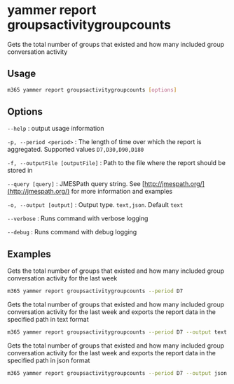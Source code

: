 # yammer report groupsactivitygroupcounts

Gets the total number of groups that existed and how many included group conversation activity

## Usage

```sh
m365 yammer report groupsactivitygroupcounts [options]
```

## Options

`--help`
: output usage information

`-p, --period <period>`
: The length of time over which the report is aggregated. Supported values `D7,D30,D90,D180`

`-f, --outputFile [outputFile]`
: Path to the file where the report should be stored in

`--query [query]`
: JMESPath query string. See [http://jmespath.org/](http://jmespath.org/) for more information and examples

`-o, --output [output]`
: Output type. `text,json`. Default `text`

`--verbose`
: Runs command with verbose logging

`--debug`
: Runs command with debug logging

## Examples

Gets the total number of groups that existed and how many included group conversation activity for the last week

```sh
m365 yammer report groupsactivitygroupcounts --period D7
```

Gets the total number of groups that existed and how many included group conversation activity for the last week and exports the report data in the specified path in text format

```sh
m365 yammer report groupsactivitygroupcounts --period D7 --output text > "groupsactivitygroupcounts.txt"
```

Gets the total number of groups that existed and how many included group conversation activity for the last week and exports the report data in the specified path in json format

```sh
m365 yammer report groupsactivitygroupcounts --period D7 --output json > "groupsactivitygroupcounts.json"
```
